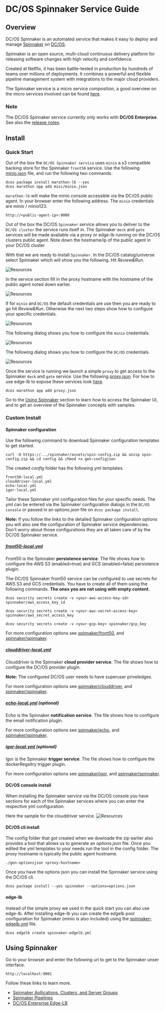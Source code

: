 # DC/OS Spinnaker Service Guide

## Overview

DC/OS Spinnaker is an automated service that makes it easy to deploy and manage [Spinnaker](https://www.spinnaker.io/) on [DC/OS](https://mesosphere.com/product/).

Spinnaker is an open source, multi-cloud continuous delivery platform for releasing software changes with high velocity and confidence.

Created at Netflix, it has been battle-tested in production by hundreds of teams over millions of deployments. It combines a powerful and flexible pipeline management system with integrations to the major cloud providers.

The Spinnaker service is a micro service composition, a good overview on the micro services involved can be found [here](https://www.spinnaker.io/reference/architecture/).

### Note
The DC/OS Spinnaker service currently only works with **DC/OS Enterprise**. See also the [release notes](docs/RELEASE_NOTES.md).

## Install

### Quick Start
Out of the box the `DC/OS Spinnaker service` uses `minio` a s3 compatible backing store for the Spinnaker `front50` service. Use the following [minio.json](misc/minio.json) file, and run the following two commands.
```
dcos package install marathon-lb --yes
dcos marathon app add misc/minio.json
```

`marathon-lb` will make the minio console accessible via the DC/OS public agent. In your browser enter the following address. The `minio` credentials are minio / minio123.
```
http://<public-agent-ip>:9000
```

Out of the box the DC/OS `Spinnaker` service allows you to deliver to the `DC/OS cluster` the service runs itself in. The Spinnaker `deck` and `gate` services will be made available via a proxy or edge-lb running on the DC/OS clusters public agent. Note down the hostname/ip of the public agent in your DC/OS cluster


With that we are ready to install `Spinnaker`. In the DC/OS catalog/universe select Spinnaker which will show you the following. Hit *Review&Run*.

![Resources](docs/img/inst01.png)

In the service section fill in the proxy hostname with the hostname of the public agent noted down earlier.

![Resources](docs/img/inst02.png)

If for `minio` and `DC/OS` the default credentials are use then you are ready to go hit *Review&Run*. Otherwise the next two steps show how to configure your specific credentials.

![Resources](docs/img/inst03.png)

The following dialog shows you how to configure the `minio` credentials.

![Resources](docs/img/inst04.png)

The following dialog shows you how to configure the `DC/OS` credentials.

![Resources](docs/img/inst05.png)


Once the service is running we launch a simple `proxy` to get access to the Spinnaker `deck` and `gate` service. Use the following [proxy.json](misc/proxy.json). For how to use edge-lb to expose these services look [here]().
```
dcos marathon app add proxy.json
```

Go to the [Using Spinnaker](#using-spinnaker) section to learn how to access the Spinnaker UI, and to get an overview of the Spinnaker concepts with samples.

### Custom Install

#### Spinnaker configuration

Use the following command to download Spinnaker configuration templates to get started.
```
curl -O https://.../spinnaker/assets/spin-config.zip && unzip spin-config.zip && cd config && chmod +x gen-configjson
```

The created *config* folder has the following yml templates.
```
front50-local.yml
clouddriver-local.yml
echo-local.yml
igor-local.yml
```

Tailor these Spinnaker yml configuration files for your specific needs. The yml can be entered via the Spinnaker configuration dialogs in the `DC/OS console` or passed in an *options.json* file on `dcos package install`.

**Note:** If you follow the links to the detailed Spinnaker configuration options you will also see the configuration of Spinnaker service dependencies. Don't worry about those configurations they are all taken care of by the DC/OS Spinnaker service.

##### [front50-local.yml](misc/config/front50-local.yml)
Front50 is the Spinnaker **persistence service**. The file shows how to configure the AWS S3 (enabled=true) and GCS (enabled=false) persistence plugin.

The DC/OS Spinnaker front50 service can be configured to use secrets for AWS S3 and GCS credentials. You have to create all of them using the following commands. **The ones you are not using with empty content.**
```
dcos security secrets create -v <your-aws-access-key-id> spinnaker/aws_access_key_id

dcos security secrets create -v <your-aws-secret-access-key> spinnaker/aws_secret_access_key

dcos security secrets create -v <your-gcp-key> spinnaker/gcp_key
```

For more configuration options see [spinnaker/front50](https://github.com/spinnaker/front50/blob/master/front50-web/config/front50.yml), and [spinnaker/spinnaker](https://github.com/spinnaker/spinnaker/blob/master/config/front50.yml).

##### [clouddriver-local.yml](misc/config/clouddriver-local.yml)
Clouddriver is the Spinnaker **cloud provider service**. The file shows how to configure the DC/OS provider plugin.

**Note:** The configured DC/OS user needs to have superuser priveledges.

For more configuration options see [spinnaker/clouddriver](https://github.com/spinnaker/clouddriver/blob/master/clouddriver-web/config/clouddriver.yml), and [spinnaker/spinnaker](https://github.com/spinnaker/spinnaker/blob/master/config/clouddriver.yml).

##### [echo-local.yml](misc/config/echo-local.yml) (optional)
Echo is the Spinnaker **notification service**. The file shows how to configure the email notification plugin.

For more configuration options see [spinnaker/echo](https://github.com/spinnaker/echo/blob/master/echo-web/config/echo.yml), and [spinnaker/spinnaker](https://github.com/spinnaker/spinnaker/blob/master/config/echo.yml).

##### [igor-local.yml](misc/config/igor-local.yml) (optional)
Igor is the Spinnaker **trigger service**. The file shows how to configure the dockerRegsitry trigger plugin.

For more configuration options see [spinnaker/igor](https://github.com/spinnaker/igor/blob/master/igor-web/config/igor.yml), and [spinnaker/spinnaker](https://github.com/spinnaker/spinnaker/blob/master/config/igor.yml).

#### DC/OS console install
When installing the Spinnaker service via the DC/OS console you have sections for each of the Spinnaker services where you can enter the respective yml configuration.

Here the sample for the clouddriver service.
![Resources](docs/img/inst05.png)

#### DC/OS cli install
The config folder that got created when we dowloade the zip earlier also provides a tool that allows us to generate an *options.json* file. Once you edited the yml templates to your needs run the tool in the config folder. The proxy hostname is typically the public agent hostname.
```
./gen-optionsjson <proxy-hostname>
```

Once you have the options json you can install the Spinnaker service using the DC/OS cli.
```
dcos package install --yes spinnaker --options=options.json
```

#### edge-lb
Instead of the simple proxy we used in the quick start you can also use edge-lb. After installing edge-lb you can create the edgelb pool configuration for Spinnaker (minio is also included) using the [spinnaker-edgelb.yml](misc/spinnaker-edgelb.yml) file.
```
dcos edgelb create spinnaker-edgelb.yml
```

## Using Spinnaker

Go to your browser and enter the following url to get to the Spinnaker unser interface.

```
http://localhost:9001
```

Follow these links to learn more.
* [Spinnaker Apllications, Clusters, and Server Groups](docs/APPLICATIONS_CLUSTERS_SERVERGROUPS.md)
* [Spinnaker Pipelines](docs/PIPELINES.md)
* [DC/OS Enterprise Edge-LB](docs/EDGE_LB.md)
